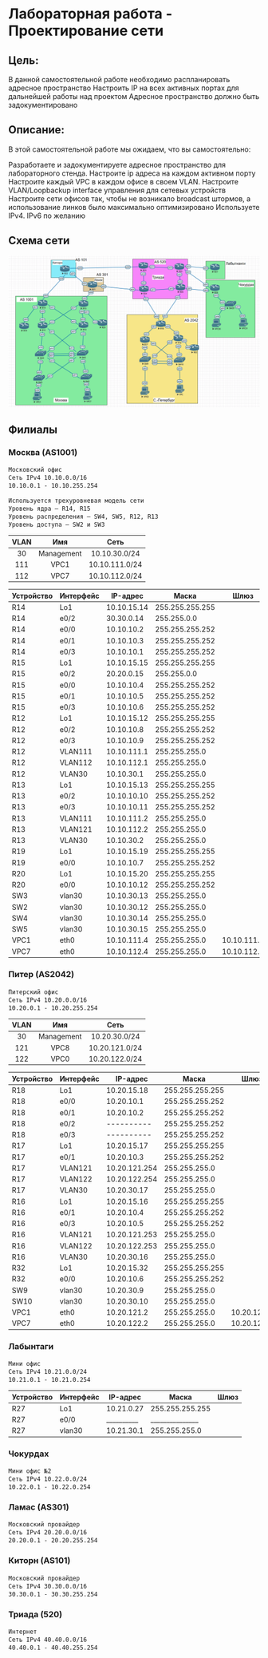 # Лабораторная работа - Проектирование сети
## Цель:
В данной самостоятельной работе необходимо распланировать адресное пространство
Настроить IP на всех активных портах для дальнейшей работы над проектом
Адресное пространство должно быть задокументировано

## Описание:
В этой самостоятельной работе мы ожидаем, что вы самостоятельно:

Разработаете и задокументируете адресное пространство для лабораторного стенда.
Настроите ip адреса на каждом активном порту
Настроите каждый VPC в каждом офисе в своем VLAN.
Настроите VLAN/Loopbackup interface управления для сетевых устройств
Настроите сети офисов так, чтобы не возникало broadcast штормов, а использование линков было максимально оптимизировано
Используете IPv4. IPv6 по желанию
## Схема сети
![](https://github.com/V1RaJ97/OTUS-NE/blob/e06854d6adff8c14270d0a932cb8537dfedbe992/Professional/Labs/Network%20design/%D0%A1%D1%85%D0%B5%D0%BC%D0%B0%20%D1%81%D0%B5%D1%82%D0%B8.png)
## Филиалы
### Москва (AS1001)
```
Московский офис
Сеть IPv4 10.10.0.0/16
10.10.0.1 - 10.10.255.254
```
```
Используется трехуровневая модель сети
Уровень ядра – R14, R15
Уровень распределения – SW4, SW5, R12, R13
Уровень доступа – SW2 и SW3
```
|    VLAN    |     Имя     |      Сеть     |
|:----------:|:-----------:|:-------------:|
|     30     | Management  | 10.10.30.0/24 |
|     111    |     VPC1    | 10.10.111.0/24|
|     112    |     VPC7    | 10.10.112.0/24|

|  Устройство  |  Интерфейс |   IP-адрес    |      Маска      |    Шлюз    |
|--------------|------------|---------------|-----------------|------------|
| R14          | Lo1        | 10.10.15.14   | 255.255.255.255 |            |
| R14          | e0/2       | 30.30.0.14    |   255.255.0.0   |            | 
| R14          | e0/0       | 10.10.10.2    | 255.255.255.252 |            |
| R14          | e0/1       | 10.10.10.3    | 255.255.255.252 |            |
| R14          | e0/3       | 10.10.10.1    | 255.255.255.252 |            |
| R15          | Lo1        | 10.10.15.15   | 255.255.255.255 |            |
| R15          | e0/2       | 20.20.0.15    |   255.255.0.0   |            |
| R15          | e0/0       | 10.10.10.4    | 255.255.255.252 |            |
| R15          | e0/1       | 10.10.10.5    | 255.255.255.252 |            |
| R15          | e0/3       | 10.10.10.6    | 255.255.255.252 |            |
| R12          | Lo1        | 10.10.15.12   | 255.255.255.255 |            |
| R12          | e0/2       | 10.10.10.8    | 255.255.255.252 |            |
| R12          | e0/3       | 10.10.10.9    | 255.255.255.252 |            |
| R12          | VLAN111    | 10.10.111.1   |  255.255.255.0  |            |
| R12          | VLAN112    | 10.10.112.1   |  255.255.255.0  |            |
| R12          | VLAN30     | 10.10.30.1    |  255.255.255.0  |            |
| R13          | Lo1        | 10.10.15.13   | 255.255.255.255 |            |
| R13          | e0/2       | 10.10.10.10   | 255.255.255.252 |            |
| R13          | e0/3       | 10.10.10.11   | 255.255.255.252 |            |
| R13          | VLAN111    | 10.10.111.2   |  255.255.255.0  |            |
| R13          | VLAN121    | 10.10.112.2   |  255.255.255.0  |            |
| R13          | VLAN30     | 10.10.30.2    |  255.255.255.0  |            |
| R19          | Lo1        | 10.10.15.19   | 255.255.255.255 |            |
| R19          | e0/0       | 10.10.10.7    | 255.255.255.252 |            |
| R20          | Lo1        | 10.10.15.20   | 255.255.255.255 |            |
| R20          | e0/0       | 10.10.10.12   | 255.255.255.252 |            |
| SW3          | vlan30     | 10.10.30.13   |  255.255.255.0  |            |
| SW2          | vlan30     | 10.10.30.12   |  255.255.255.0  |            |
| SW4          | vlan30     | 10.10.30.14   |  255.255.255.0  |            |
| SW5          | vlan30     | 10.10.30.15   |  255.255.255.0  |            |
| VPC1         | eth0       | 10.10.111.4   | 255.255.255.0   | 10.10.111.1|
| VPC7         | eth0       | 10.10.112.4   | 255.255.255.0   | 10.10.112.1|

### Питер (AS2042)
```
Питерский офис
Сеть IPv4 10.20.0.0/16
10.20.0.1 - 10.20.255.254  
```
|    VLAN    |     Имя     |      Сеть     |
|:----------:|:-----------:|:-------------:|
|     30     | Management  | 10.20.30.0/24 |
|     121    |     VPC8    | 10.20.121.0/24|
|     122    |     VPC0    | 10.20.122.0/24|

|  Устройство  |  Интерфейс |   IP-адрес    |      Маска      |    Шлюз    |
|--------------|------------|---------------|-----------------|------------|
| R18          | Lo1        | 10.20.15.18   | 255.255.255.255 |            |
| R18          | e0/0       | 10.20.10.1    | 255.255.255.252 |            | 
| R18          | e0/1       | 10.20.10.2    | 255.255.255.252 |            |
| R18          | e0/2       | ----------    | 255.255.255.252 |            |
| R18          | e0/3       | ----------    | 255.255.255.252 |            |
| R17          | Lo1        | 10.20.15.17   | 255.255.255.255 |            |
| R17          | e0/1       | 10.20.10.3    | 255.255.255.252 |            |
| R17          | VLAN121    | 10.20.121.254 | 255.255.255.0   |            |
| R17          | VLAN122    | 10.20.122.254 | 255.255.255.0   |            |
| R17          | VLAN30     | 10.20.30.17   | 255.255.255.0   |            |
| R16          | Lo1        | 10.20.15.16   | 255.255.255.255 |            |
| R16          | e0/1       | 10.20.10.4    | 255.255.255.252 |            |
| R16          | e0/3       | 10.20.10.5    | 255.255.255.252 |            |
| R16          | VLAN121    | 10.20.121.253 | 255.255.255.0   |            |
| R16          | VLAN122    | 10.20.122.253 | 255.255.255.0   |            |
| R16          | VLAN30     | 10.20.30.16   | 255.255.255.0   |            |
| R32          | Lo1        | 10.20.15.32   | 255.255.255.255 |            |
| R32          | e0/0       | 10.20.10.6    | 255.255.255.252 |            |
| SW9          | vlan30     | 10.20.30.9    |  255.255.255.0  |            |
| SW10         | vlan30     | 10.20.30.10   |  255.255.255.0  |            |
| VPC1         | eth0       | 10.20.121.2   | 255.255.255.0   | 10.20.121.1|
| VPC7         | eth0       | 10.20.122.2   | 255.255.255.0   | 10.20.122.1|

### Лабынтаги
```
Мини офис
Сеть IPv4 10.21.0.0/24
10.21.0.1 - 10.21.0.254  
```
|  Устройство  |  Интерфейс |   IP-адрес    |      Маска      |    Шлюз    |
|--------------|------------|---------------|-----------------|------------|
| R27          | Lo1        | 10.21.0.27    | 255.255.255.255 |            |
| R27          | e0/0       | __________    | _______________ |            | 
| R27          | vlan30     | 10.21.30.1    | 255.255.255.0   |            |

### Чокурдах
```
Мини офис №2
Сеть IPv4 10.22.0.0/24
10.22.0.1 - 10.22.0.254 
```
### Ламас (AS301)
```
Московский провайдер
Сеть IPv4 20.20.0.0/16
20.20.0.1 - 20.20.255.254   
```
### Киторн (AS101)
```
Московский провайдер
Сеть IPv4 30.30.0.0/16
30.30.0.1 - 30.30.255.254  
```
### Триада (520)
```
Интернет
Сеть IPv4 40.40.0.0/16
40.40.0.1 - 40.40.255.254   
```

